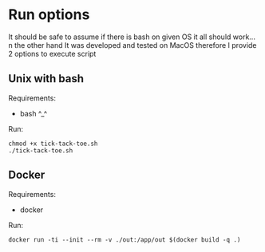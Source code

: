 # Run options

It should be safe to assume if there is bash on given OS it all should work...
n the other hand It was developed and tested on MacOS therefore I provide 2 options to execute script

## Unix with bash

Requirements:
 - bash ^_^

Run:
```shell
chmod +x tick-tack-toe.sh
./tick-tack-toe.sh
```

## Docker

Requirements:
  - docker

Run:
```shell
docker run -ti --init --rm -v ./out:/app/out $(docker build -q .)
```

